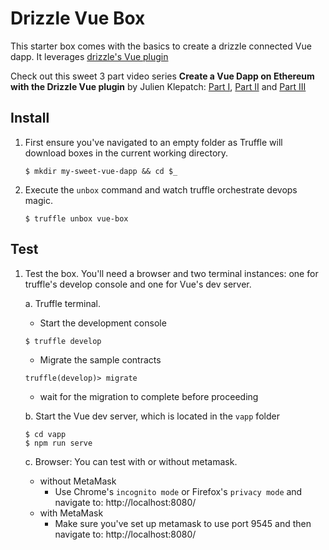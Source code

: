 # Drizzle Vue Box

This starter box comes with the basics to create a drizzle connected Vue
dapp. It leverages [drizzle's Vue
plugin](https://github.com/trufflesuite/drizzle-suite/tree/develop/packages/vue-plugin#vue-plugin)

Check out this sweet 3 part video series **Create a Vue Dapp on Ethereum with
the Drizzle Vue plugin** by Julien Klepatch: [Part
I](https://www.youtube.com/watch?v=XaVEZ1ucxac), [Part
II](https://www.youtube.com/watch?v=ApJwXfWKl7Q) and [Part
III](https://www.youtube.com/watch?v=xyoztqeYd6U)

## Install

1. First ensure you've navigated to an empty folder as Truffle will download
   boxes in the current working directory.
   ```
   $ mkdir my-sweet-vue-dapp && cd $_
   ```

1. Execute the `unbox` command and watch truffle orchestrate devops magic.
   ```
   $ truffle unbox vue-box
   ```

## Test

1. Test the box. You'll need a browser and two terminal instances: one for
   truffle's develop console and one for Vue's dev server.

   a. Truffle terminal.
     - Start the development console
     ```
     $ truffle develop
     ```
     - Migrate the sample contracts
     ```
     truffle(develop)> migrate
     ```
     - wait for the migration to complete before proceeding

   b. Start the Vue dev server, which is located in the `vapp` folder
   ```
   $ cd vapp
   $ npm run serve
   ```
   c. Browser: You can test with or without metamask.
     - without MetaMask
       - Use Chrome's `incognito mode` or Firefox's `privacy mode` and navigate
         to: http://localhost:8080/
     - with MetaMask
       - Make sure you've set up metamask to use port 9545 and then navigate
         to: http://localhost:8080/

